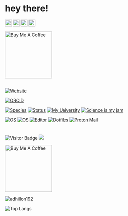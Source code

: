 
# hey there!

<a href="https://www.instagram.com/amardeep_singh192/">
  <img align="left" alt="Amardeep's Instagram" width="22px" src="https://raw.githubusercontent.com/hussainweb/hussainweb/main/icons/instagram.png" />
</a>
<a href="https://discord.gg/CNFMsc6H">
  <img align="left" alt="Amardeep's Discord" width="22px" src="https://raw.githubusercontent.com/peterthehan/peterthehan/master/assets/discord.svg" />
</a>
<a href="https://twitter.com/amardeep192">
  <img align="left" alt="Amardeep Dhillon | Twitter" width="22px" src="https://raw.githubusercontent.com/peterthehan/peterthehan/master/assets/twitter.svg" />
</a>
<a href="https://www.linkedin.com/in/amardeepdhillon/">
  <img align="left" alt="Amardeep's LinkedIn" width="22px" src="https://raw.githubusercontent.com/peterthehan/peterthehan/master/assets/linkedin.svg" />
</a>

###
<br />
<br />
<a href="https://calendar.app.google/C1vUcTQm3orrp6Rr6" target="_blank"><img src="Screenshot 2023-07-03 at 18-54-50 Mount Royal University – Calendar - Tuesday 4 July 2023.png" alt="Buy Me A Coffee" width="150" ></a>
<br />
<br />


[![Website](https://img.shields.io/badge/Website-adhillon.me-informational?style=flat-square&color=black&logo=vercel&logoColor=white)](https://adhillon.me)

[![ORCID](https://img.shields.io/badge/ORCID-0000--0001--6615--8677-blue?style=flat-square&logo=orcid&logoColor=white)](https://orcid.org/0009-0009-7729-3060)


[![Species](https://img.shields.io/badge/Species-Homo_sapiens-success?style=flat-square&logo=mailchimp&logoColor=white)](https://en.wikipedia.org/wiki/Homo_sapiens)
[![Status](https://img.shields.io/badge/Status-Stable-success?style=flat-square&logo=gravatar&logoColor=white)](https://en.wikipedia.org/wiki/Life)
[![My University](https://img.shields.io/badge/My%20jam-science-critical?style=flat-square&logo=electron&logoColor=white)](https://mtroyal.ca)
[![Science is my jam](https://img.shields.io/badge/My%20jam-science-critical?style=flat-square&logo=electron&logoColor=white)](https://github.com/adhillon192)

[![OS](https://img.shields.io/badge/Windows-informational?style=flat-square&logo=microsoft&logoColor=white)](https://en.wikipedia.org/wiki/Windows10)
[![OS](https://img.shields.io/badge/OS-Linux-informational?style=flat-square&logo=linux&logoColor=white)](https://en.wikipedia.org/wiki/Linux)
[![Editor](https://img.shields.io/badge/Editor-Intellij-blue?style=flat-square&logo=intellij-idea-code&logoColor=white)](https://www.jetbrains.com/idea)
[![Dotfiles](https://img.shields.io/badge/Setup-Dotfiles-blue?style=flat-square&logo=when-i-work&logoColor=white)](https://github.com/adhillon192/dotfiles)
[![Proton Mail](https://img.shields.io/badge/Email%20service-Proton%20Mail-informational?style=flat-square&color=8B89CC&logo=protonmail&logoColor=white)](https://proton.me/mail)


#


![Visitor Badge](https://visitor-badge.laobi.icu/badge?page_id=adhillon192.adhillon192)
![](https://visitor-badge.glitch.me/badge?page_id=adhillon192.adhillon.192)



<a href="https://www.buymeacoffee.com/adhil365C" target="_blank"><img src="https://cdn.buymeacoffee.com/buttons/v2/default-red.png" alt="Buy Me A Coffee" width="150" ></a>


<p align="left"> <img src="https://github-readme-stats.vercel.app/api?username=adhillon192&show_icons=true&theme=gotham" alt="adhillon192" />

![Top Langs](https://github-readme-stats.vercel.app/api/top-langs/?username=adhillon192&hide=TeX&layout=compact)






